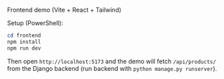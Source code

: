 Frontend demo (Vite + React + Tailwind)

Setup (PowerShell):

```powershell
cd frontend
npm install
npm run dev
```

Then open `http://localhost:5173` and the demo will fetch `/api/products/` from the Django backend (run backend with `python manage.py runserver`).

